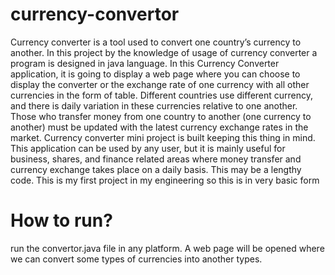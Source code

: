 # currency-convertor
Currency converter is a tool used to convert one country’s currency to another.
In this project by the knowledge of usage of currency converter a program is designed in java language.
In this Currency Converter application, it is going to display a web page where you can choose to display the converter or the exchange rate of one currency with all other currencies in the form of table.
Different countries use different currency, and there is daily variation in these currencies relative to one another. 
Those who transfer money from one country to another (one currency to another) must be updated with the latest currency exchange rates in the market.
Currency converter mini project is built keeping this thing in mind. 
This application can be used by any user, but it is mainly useful for business, shares, and finance related areas where money transfer and currency exchange takes place on a daily basis.
This may be a lengthy code. This is my first project in my engineering so this is in very basic form
# How to run?
run the convertor.java file in any platform.
A web page will be opened where we can convert some types of currencies into another types.


